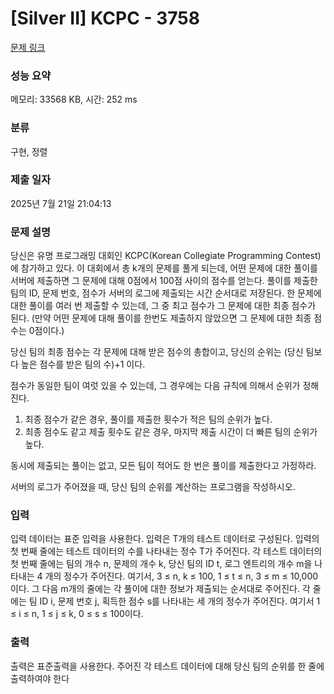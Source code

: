 # [Silver II] KCPC - 3758 

[문제 링크](https://www.acmicpc.net/problem/3758) 

### 성능 요약

메모리: 33568 KB, 시간: 252 ms

### 분류

구현, 정렬

### 제출 일자

2025년 7월 21일 21:04:13

### 문제 설명

<p>당신은 유명 프로그래밍 대회인 KCPC(Korean Collegiate Programming Contest)에 참가하고 있다. 이 대회에서 총 k개의 문제를 풀게 되는데, 어떤 문제에 대한 풀이를 서버에 제출하면 그 문제에 대해 0점에서 100점 사이의 점수를 얻는다. 풀이를 제출한 팀의 ID, 문제 번호, 점수가 서버의 로그에 제출되는 시간 순서대로 저장된다. 한 문제에 대한 풀이를 여러 번 제출할 수 있는데, 그 중 최고 점수가 그 문제에 대한 최종 점수가 된다. (만약 어떤 문제에 대해 풀이를 한번도 제출하지 않았으면 그 문제에 대한 최종 점수는 0점이다.) </p>

<p>당신 팀의 최종 점수는 각 문제에 대해 받은 점수의 총합이고, 당신의 순위는 (당신 팀보다 높은 점수를 받은 팀의 수)+1 이다. </p>

<p>점수가 동일한 팀이 여럿 있을 수 있는데, 그 경우에는 다음 규칙에 의해서 순위가 정해진다. </p>

<ol>
	<li>최종 점수가 같은 경우, 풀이를 제출한 횟수가 적은 팀의 순위가 높다. </li>
	<li>최종 점수도 같고 제출 횟수도 같은 경우, 마지막 제출 시간이 더 빠른 팀의 순위가 높다. </li>
</ol>

<p>동시에 제출되는 풀이는 없고, 모든 팀이 적어도 한 번은 풀이를 제출한다고 가정하라. </p>

<p>서버의 로그가 주어졌을 때, 당신 팀의 순위를 계산하는 프로그램을 작성하시오.</p>

### 입력 

 <p>입력 데이터는 표준 입력을 사용한다. 입력은 T개의 테스트 데이터로 구성된다. 입력의 첫 번째 줄에는 테스트 데이터의 수를 나타내는 정수 T가 주어진다. 각 테스트 데이터의 첫 번째 줄에는 팀의 개수 n, 문제의 개수 k, 당신 팀의 ID t, 로그 엔트리의 개수 m을 나타내는 4 개의 정수가 주어진다. 여기서, 3 ≤ n, k ≤ 100, 1 ≤ t ≤ n, 3 ≤ m ≤ 10,000이다. 그 다음 m개의 줄에는 각 풀이에 대한 정보가 제출되는 순서대로 주어진다. 각 줄에는 팀 ID i, 문제 번호 j, 획득한 점수 s를 나타내는 세 개의 정수가 주어진다. 여기서 1 ≤ i ≤ n, 1 ≤ j ≤ k, 0 ≤ s ≤ 100이다. </p>

### 출력 

 <p>출력은 표준출력을 사용한다. 주어진 각 테스트 데이터에 대해 당신 팀의 순위를 한 줄에 출력하여야 한다</p>

